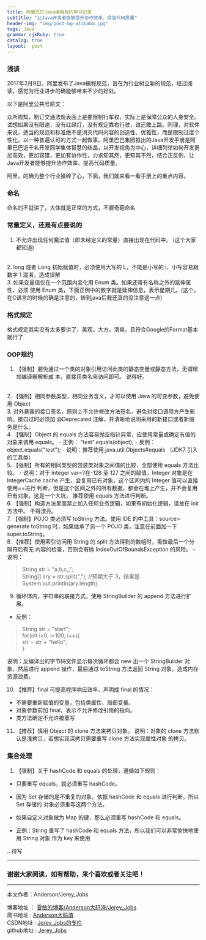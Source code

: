 ```yaml
---
title: 阿里巴巴Java编程规约学习记录
subtitle: "让Java开发者能够提升协作效率、提高代码质量"
header-img: "img/post-bg-alibaba.jpg"
tags: Java
grammar_cjkRuby: true
catalog: true
layout:  post
---
```


### 浅谈

2017年2月9日，阿里发布了Java编程规范，旨在为行业树立新的规范，经过阅读，感觉为行业进步的确能够带来不少的好处。

以下是阿里公共号原文：

众所周知，制订交通法规表面上是要限制行车权，实际上是保障公众的人身安全。试想如果没有限速，没有红绿灯，没有规定靠右行驶，谁还敢上路。同理，对软件来说，适当的规范和标准绝不是消灭代码内容的创造性、优雅性，而是限制过度个性化，以一种普遍认可的方式一起做事。阿里巴巴集团推出的Java开发手册是阿里巴巴近千名开发同学集体智慧的结晶，以开发视角为中心，详细列举如何开发更加高效，更加容错，更加有协作性，力求知其然，更知其不然，结合正反例，让Java开发者能够提升协作效率、提高代码质量。

阿里，的确为整个行业操碎了心，下面，我们就来看一看手册上的重点内容。

### 命名

命名的不就讲了，大体就是正常的方式，不要奇葩命名


### 常量定义，还是有点要说的

1. 不允许出现任何魔法值（即未经定义的常量）直接出现在代码中。 (这个大家都知道)
<br>
2. long 或者 Long 初始赋值时，必须使用大写的 L，不能是小写的 l，小写容易跟数字 1 混淆，造成误解
<br>
3. 如果变量值仅在一个范围内变化用 Enum 类。如果还带有名称之外的延伸属性，必须 使用 Enum 类，下面正例中的数字就是延伸信息，表示星期几。(这个，在C语言的时候的确是注意的，转到java后我还真的没注意这一点)


### 格式规定

格式规定其实没有太多要讲了，美观，大方，清爽，且符合Google的Format基本就行了

### OOP规约

1. 【强制】避免通过一个类的对象引用访问此类的静态变量或静态方法，无谓增加编译器解析成 本，直接用类名来访问即可。 说得好。
<br>
2. 【强制】相同参数类型，相同业务含义，才可以使用 Java 的可变参数，避免使用 Object
<br>
3. 对外暴露的接口签名，原则上不允许修改方法签名，避免对接口调用方产生影响。接口过时必须加 @Deprecated 注解，并清晰地说明采用的新接口或者新服务是什么。
<br>
4. 【强制】Object 的 equals 方法容易抛空指针异常，应使用常量或确定有值的对象来调用 equals。    
- 正例： "test".equals(object); 
- 反例： object.equals("test"); 
- 说明：推荐使用 java.util.Objects#equals （JDK7 引入的工具类） 
<br>
5. 【强制】所有的相同类型的包装类对象之间值的比较，全部使用 equals 方法比较。 
- 说明：对于 Integer var=?在-128 至 127 之间的赋值，Integer 对象是在 IntegerCache.cache 产生，会复用已有对象，这个区间内的 Integer 值可以直接使用==进行 判断，但是这个区间之外的所有数据，都会在堆上产生，并不会复用已有对象，这是一个大坑， 推荐使用 equals 方法进行判断。
<br>
6. 【强制】构造方法里面禁止加入任何业务逻辑，如果有初始化逻辑，请放在 init 方法中。 干得漂亮。
<br>
7. 【强制】POJO 类必须写 toString 方法。使用 IDE 的中工具：source> generate toString 时，如果继承了另一个 POJO 类，注意在前面加一下 super.toString。 
<br>
8. 【推荐】使用索引访问用 String 的 split 方法得到的数组时，需做最后一个分隔符后有无 内容的检查，否则会有抛 IndexOutOfBoundsException 的风险。 
- 说明： 

> String str = "a,b,c,,";  
> String[] ary = str.split(",");  //预期大于 3，结果是
> System.out.println(ary.length);


9. 循环体内，字符串的联接方式，使用 StringBuilder 的 append 方法进行扩展。 
- 反例：

> String str = "start";       
> for(int i=0; i<100; i++){           	
> 	str = str + "hello";       	
> }


说明：反编译出的字节码文件显示每次循环都会 new 出一个 StringBuilder 对象，然后进行 append 操作，最后通过 toString 方法返回 String 对象，造成内存资源浪费。

10. 【推荐】final 可提高程序响应效率，声明成 final 的情况：  
- 不需要重新赋值的变量，包括类属性、局部变量。
- 对象参数前加 final，表示不允许修改引用的指向。  
- 类方法确定不允许被重写

11. 【推荐】慎用 Object 的 clone 方法来拷贝对象。 
说明：对象的 clone 方法默认是浅拷贝，若想实现深拷贝需要重写 clone 方法实现属性对象 的拷贝。


### 集合处理

1. 【强制】关于 hashCode 和 equals 的处理，遵循如下规则： 
- 只要重写 equals，就必须重写 hashCode。 
- 因为 Set 存储的是不重复的对象，依据 hashCode 和 equals 进行判断，所以 Set 存储的 对象必须重写这两个方法。 
- 如果自定义对象做为 Map 的键，那么必须重写 hashCode 和 equals。 

- 正例：String 重写了 hashCode 和 equals 方法，所以我们可以非常愉快地使用 String 对象 作为 key 来使用



...待写



 ----------

### 谢谢大家阅读，如有帮助，来个喜欢或者关注吧！

 ----------
 本文作者：Anderson/Jerey_Jobs 

 博客地址   ： [夏敏的博客/Anderson大码渣/Jerey_Jobs][1] <br>
 简书地址   :  [Anderson大码渣][2] <br>
 CSDN地址   :  [Jerey_Jobs的专栏][3] <br>
 github地址 :  [Jerey_Jobs][4]
 


  [1]: http://jerey.cn/
  [2]: http://www.jianshu.com/users/016a5ba708a0/latest_articles
  [3]: http://blog.csdn.net/jerey_jobs
  [4]: https://github.com/Jerey-Jobs

